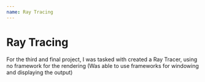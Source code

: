 ```yaml
---
name: Ray Tracing
---
```


# Ray Tracing

For the third and final project, I was tasked with created a Ray Tracer, using no framework for the rendering (Was able to use frameworks for windowing and displaying the output)